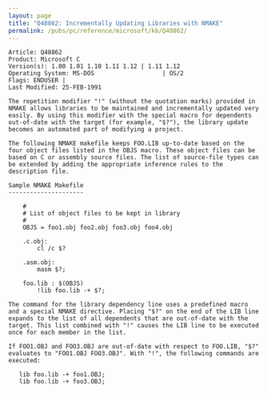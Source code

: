 ```yaml
---
layout: page
title: "Q48862: Incrementally Updating Libraries with NMAKE"
permalink: /pubs/pc/reference/microsoft/kb/Q48862/
---
```


	Article: Q48862
	Product: Microsoft C
	Version(s): 1.00 1.01 1.10 1.11 1.12 | 1.11 1.12
	Operating System: MS-DOS                   | OS/2
	Flags: ENDUSER |
	Last Modified: 25-FEB-1991
	
	The repetition modifier "!" (without the quotation marks) provided in
	NMAKE allows libraries to be maintained and incrementally updated very
	easily. By using this modifier with the special macro for dependents
	out-of-date with the target (for example, "$?"), the library update
	becomes an automated part of modifying a project.
	
	The following NMAKE makefile keeps FOO.LIB up-to-date based on the
	four object files listed in the OBJS macro. These object files can be
	based on C or assembly source files. The list of source-file types can
	be extended by adding the appropriate inference rules to the
	description file.
	
	Sample NMAKE Makefile
	---------------------
	
	    #
	    # List of object files to be kept in library
	    #
	    OBJS = foo1.obj foo2.obj foo3.obj foo4.obj
	
	    .c.obj:
	        cl /c $?
	
	    .asm.obj:
	        masm $?;
	
	    foo.lib : $(OBJS)
	        !lib foo.lib -+ $?;
	
	The command for the library dependency line uses a predefined macro
	and a special NMAKE directive. Placing "$?" on the end of the LIB line
	expands to the list of all dependents that are out-of-date with the
	target. This list combined with "!" causes the LIB line to be executed
	once for each member in the list.
	
	If FOO1.OBJ and FOO3.OBJ are out-of-date with respect to FOO.LIB, "$?"
	evaluates to "FOO1.OBJ FOO3.OBJ". With "!", the following commands are
	executed:
	
	   lib foo.lib -+ foo1.OBJ;
	   lib foo.lib -+ foo3.OBJ;
